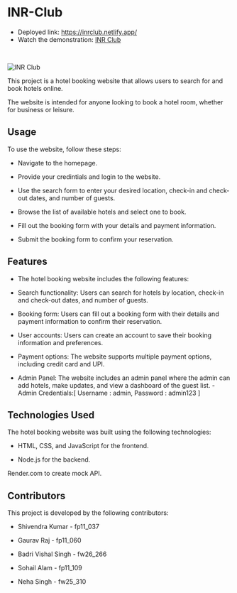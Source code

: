 # INR-Club 
- Deployed link: https://inrclub.netlify.app/
- Watch the demonstration: [INR Club](https://youtu.be/_8LhmkCyhoM)
<br>


![INR Club](https://github.com/user-attachments/assets/299904cb-9a28-4a5b-bfba-2a7942c1df38)

 This project is a hotel booking website that allows users to search for and book hotels online.

 The website is intended for anyone looking to book a hotel room, whether for business or leisure. 


<!-- ************************************** -->

## Usage
To use the website, follow these steps:

- Navigate to the homepage.

- Provide your credintials and login to the website.

- Use the search form to enter your desired location, check-in and check-out dates, and number of guests.

- Browse the list of available hotels and select one to book.

- Fill out the booking form with your details and payment information.

- Submit the booking form to confirm your reservation. 


<!-- ************************************** -->



## Features

- The hotel booking website includes the following features:

- Search functionality: Users can search for hotels by location, check-in and check-out dates, and number of guests.

- Booking form: Users can fill out a booking form with their details and payment information to confirm their reservation.

- User accounts: Users can create an account to save their booking information and preferences.

- Payment options: The website supports multiple payment options, including credit card and UPI.
- Admin Panel: The website includes an admin panel where the admin can add hotels, make updates, and view a dashboard of the guest list.
        - Admin Credentials:[ Username : admin,  Password : admin123 ]


<!-- ************************************** -->



## Technologies Used

The hotel booking website was built using the following technologies:

- HTML, CSS, and JavaScript for the frontend.

- Node.js for the backend.

Render.com to create mock API.


<!-- ************************************** -->



## Contributors

This project is developed by the following contributors:

- Shivendra Kumar - fp11_037

- Gaurav Raj - fp11_060

- Badri Vishal Singh - fw26_266

- Sohail Alam - fp11_109

- Neha Singh - fw25_310

